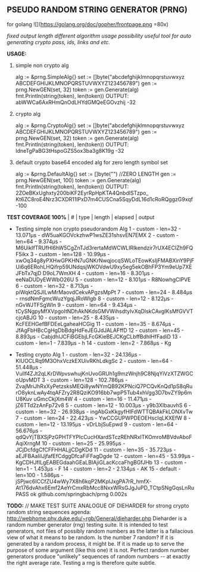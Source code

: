 ﻿## PSEUDO RANDOM STRING GENERATOR (PRNG)

for golang ![](https://golang.org/doc/gopher/frontpage.png =80x)

*fixed output length
different algorithm usage possibility
useful tool for auto generating crypto pass, ids, links and etc.*

**USAGE:**

1. simple non crypto alg

    alg := &prng.SimpleAlg{}
    set := []byte("abcdefghijklmnopqrstuvwxyz
    ABCDEFGHIJKLMNOPQRSTUVWXYZ123456789")
    gen := prng.NewGEN(set, 32)
    token := gen.Generate(alg)
    fmt.Println(string(token), len(token))
OUTPUT: abWWCa6AxRHmQnOdLHYdGMQeEGOvzhij    -32

2. crypto alg
 
    alg := &prng.CryptoAlg{}
    set := []byte("abcdefghijklmnopqrstuvwxyz
    ABCDEFGHIJKLMNOPQRSTUVWXYZ123456789")
    gen := prng.NewGEN(set, 32)
    token := gen.Generate(alg)
     fmt.Println(string(token), len(token))
OUTPUT: ldneTgPaBG3tHspoGZS5ox3ba3g8K19g       -32


3. default crypto base64 encoded alg for zero length symbol set

   alg := &prng.DefaultAlg{}
   set := []byte("") //ZERO LENGTH
   gen := prng.NewGEN(set, 100)
   token := gen.Generate(alg)
   fmt.Println(string(token), len(token))
OUTPUT: 2ZOeBKxUghxty200biKF2EyrRpHpKTA4QnbdISTzpo_
Kt6ZC8roE4Nrz3CXDR11lPxD7m4CUSCna5SqyDdL16d1cRoRQggzG9xqf  -100

**TEST COVERAGE 100%**
      | # | type | length  | elapsed | output
* Testing simple non crypto pseudorandom Alg
1 - custom - len=32 - 13.071µs - dW5uaKGOVckzhwP1wsZE31shsvEN7EMX
2 - custom - len=64 - 9.374µs - M6UikIfTRUfHl6hW5CgZnTJd3rertaMdWCWLIRlkendzir7rUX4ECIZh9FQF5ikx
3 - custom - len=128 - 10.99µs - xwOq34g8yPXHwGPKHN7uGNKrNwqjocqSWLoTEowKsIjFMABXinY9PjFUi6q6ERohLHQifrp59UNdqsjWKOVdwU9xy5eg5ekOBhFP3Ym9eUp7XEJFbTx7qjD
D9oL7WmXH
4 - custom - len=16 - 8.301µs - eeNaDUDyEWWbO26U
5 - custom - len=12 - 8.101µs - R8NowhgClPVE
6 - custom - len=32 - 8.713µs - piWqktQSJILwMrMaovdCekvAPgzsMpPt
7 - custom - len=24 - 8.484µs - rnsdNmFgmcWuzYgqjJRoWIgb
8 - custom - len=12 - 8.122µs - nGvWJTFSgWIn
9 - custom - len=64 - 9.434µs - tCySNgpyMfXVpgoItNDhAkNKdsGMVWihsdtyIvXqDlskCAvgIKsMfGVVTcjcABJG
10 - custom - len=25 - 8.435µs - KcFEEHGefBFDEeLgaheaHCGig
11 - custom - len=35 - 8.674µs - JfAgFbHBcCgHgDbBdgHdFeJEGJdJALAFffD
12 - custom - len=45 - 8.893µs - CabjdhIJCFiBGEbjLFcGKieBEJCKgCLbffBdhIHfFadiD
13 - custom - len=1 - 7.839µs - h
14 - custom - len=2 - 7.868µs - Kg

* Testing crypto Alg
1 - custom - len=32 - 24.136µs - KIUOCLRq9M3OhxVczkEXUivRKhLdkgSc
2 - custom - len=64 - 51.448µs - Vullf4ZJt2qLKrDWpvswhujKnUvoGRUh1g9mzWnjh9C8NjqYiVzXTZWGCoUpvMDT
3 - custom - len=128 - 102.786µs - ZvajMriJhRxXyPetzsksMEQi8ywNYmQB92KPNciQ7PCQvKnQd1pS8qRurO8yknLwAy4tqAFZry2R8QziKO916bb7wpP5Tub4xhVgg3D7bvZY9p6mU8Kuv
uGmcCkjXm4W
4 - custom - len=16 - 11.471µs - jZ6TTd2zAnFp72v8
5 - custom - len=12 - 10.003µs - y9b3XIbauvhS
6 - custom - len=32 - 26.938µs - ingAbGxKkgyfHIFdWTTQBAkFkLONXvTw
7 - custom - len=24 - 22.423µs - YwCCGUPWPDEOEHscIqLKXEfW
8 - custom - len=12 - 13.195µs - vDrLbjSuEpwd
9 - custom - len=64 - 56.676µs - qdQvYjTBXSjPzGPHTFYPIcCucHXardSTczREhNRxITKOmroMBVdvAboFAqiXrngM
10 - custom - len=25 - 25.995µs - JCjDcfdgCfCFFHHALjjCDgKDd
11 - custom - len=35 - 35.723µs - aEJFBAaIiIJjfafEfCdggDfcaFiFFagDgde
12 - custom - len=45 - 53.99µs - KgCDHJfILgEABEGdaahGEaLBIAjiGLacKccaFhgBGfJHb
13 - custom - len=1 - 1.453µs - F
14 - custom - len=2 - 2.134µs - AK
15 - default - len=100 - 1.586µs - jSPjwc6ICCfZU4wWy7X8h6kqP2MKplJxgPA7rR_hmfX-At176dvAhx6Emf2AeYrCmxRbMcc8NxxWRsGJgJuPD_TCtpSNgGqsLnRu
PASS
ok      github.com/springbach/prng      0.002s

**TODO:** // MAKE TEST SUITE ANALOGUE OF DIEHARDER for strong crypto random string sequences
agenda: http://webhome.phy.duke.edu/~rgb/General/dieharder.php
Dieharder is a random number generator (rng) testing suite. It is intended to test generators, not files of possibly random numbers as the latter is a fallacious view of what it means to be random. Is the number 7 random? If it is generated by a random process, it might be. If it is made up to serve the purpose of some argument (like this one) it is not. Perfect random number generators produce "unlikely" sequences of random numbers -- at exactly the right average rate. Testing a rng is therefore quite subtle.

